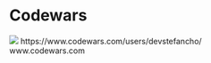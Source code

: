 # Codewars

<img src="https://www.codewars.com/users/devstefancho/badges/large?" />
https://www.codewars.com/users/devstefancho/<br>
www.codewars.com
